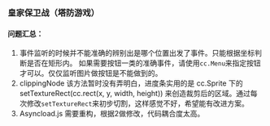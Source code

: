 ### 皇家保卫战（塔防游戏）  
#### 问题汇总：
1. 事件监听的时候并不能准确的辨别出是哪个位置出发了事件。只能根据坐标判断是否在矩形内。
如果需要按钮一类的准确事件，请使用`cc.Menu`来指定按钮才可以。仅仅监听图片做按钮是不能做到的。  
2. clippingNode 该方法暂时没有弄明白，进度条实用的是  cc.Sprite 下的 setTextureRect(cc.rect(x, y, width, height)) 来创造裁剪后的区域。通过每次修改`setTextureRect`来初步切割，这样感觉不好，希望能有改进方案。
3. Asyncload.js 需要重构，根据2做修改，代码耦合度太高。